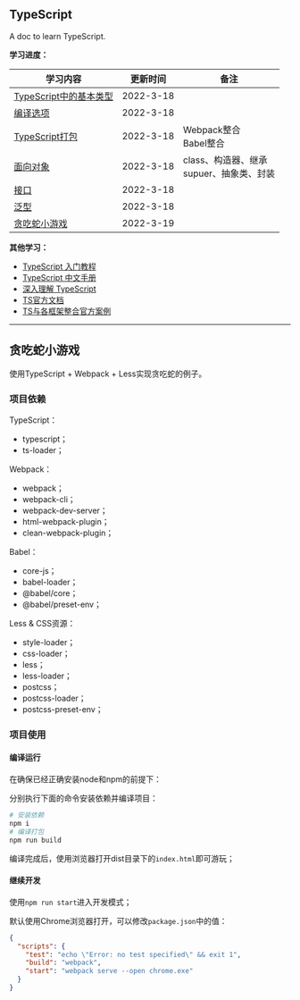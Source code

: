 ## TypeScript

A doc to learn TypeScript.


**学习进度：**

| **学习内容**                                                 | **更新时间** | **备注**                                            |
| ------------------------------------------------------------ | ------------ | --------------------------------------------------- |
| [TypeScript中的基本类型](https://github.com/P1kaj1uu/TypeScript/tree/main/study/%E5%9F%BA%E6%9C%AC%E7%B1%BB%E5%9E%8B) | 2022-3-18   |                                                     |
| [编译选项](https://github.com/P1kaj1uu/TypeScript/blob/options/README.md) | 2022-3-18   |                                                     |
| [TypeScript打包](https://github.com/P1kaj1uu/TypeScript/tree/main/study/%E6%89%93%E5%8C%85%E9%85%8D%E7%BD%AE) | 2022-3-18   | Webpack整合<br />Babel整合                          |
| [面向对象](https://github.com/P1kaj1uu/TypeScript/blob/OOP/README.md) | 2022-3-18   | class、构造器、继承<br />supuer、抽象类、封装<br /> |
| [接口](https://github.com/P1kaj1uu/TypeScript/tree/main/study/%E6%8E%A5%E5%8F%A3) | 2022-3-18   |                                                     |
| [泛型](https://github.com/P1kaj1uu/TypeScript/blob/generic/README.md) | 2022-3-18   |                                                     |
| [贪吃蛇小游戏](https://github.com/P1kaj1uu/TypeScript/tree/play-snake) | 2022-3-19   |                                                     |

**其他学习：**

-   [TypeScript 入门教程](https://ts.xcatliu.com/)
-   [TypeScript 中文手册](http://www.runoob.com/manual/gitbook/TypeScript/_book/)
-   [深入理解 TypeScript](https://jkchao.github.io/typescript-book-chinese/)
-   [TS官方文档](https://www.tslang.cn/docs/home.html)
-   [TS与各框架整合官方案例](https://www.tslang.cn/samples/index.html)

<hr>

## **贪吃蛇小游戏**

使用TypeScript + Webpack + Less实现贪吃蛇的例子。

### **项目依赖**

TypeScript：

-   typescript；
-   ts-loader；

Webpack：

-   webpack；
-   webpack-cli；
-   webpack-dev-server；
-   html-webpack-plugin；
-   clean-webpack-plugin；

Babel：

-   core-js；
-   babel-loader；
-   @babel/core；
-   @babel/preset-env；

Less & CSS资源：

-   style-loader；
-   css-loader；
-   less；
-   less-loader；
-   postcss；
-   postcss-loader；
-   postcss-preset-env；

### **项目使用**

#### **编译运行**

在确保已经正确安装node和npm的前提下：

分别执行下面的命令安装依赖并编译项目：

```bash
# 安装依赖
npm i
# 编译打包
npm run build
```

编译完成后，使用浏览器打开dist目录下的`index.html`即可游玩；

#### **继续开发**

使用`npm run start`进入开发模式；

默认使用Chrome浏览器打开，可以修改`package.json`中的值：

```json
{
  "scripts": {
    "test": "echo \"Error: no test specified\" && exit 1",
    "build": "webpack",
    "start": "webpack serve --open chrome.exe"
  }
}
```

